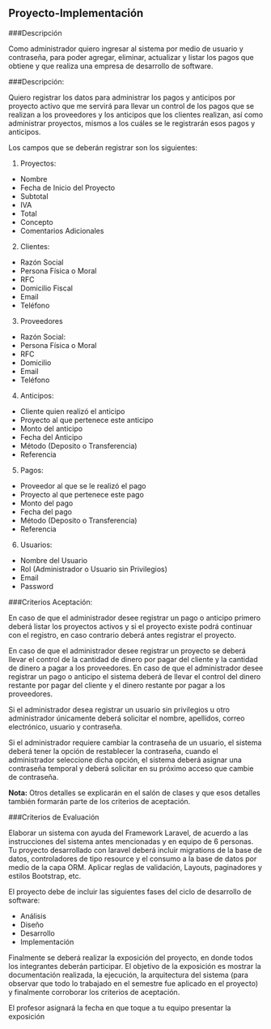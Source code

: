 ## Proyecto-Implementación

###Descripción

Como administrador quiero ingresar al sistema por medio de usuario y contraseña, para
poder agregar, eliminar, actualizar y listar los pagos que obtiene y que realiza una empresa
de desarrollo de software.

###Descripción:

Quiero registrar los datos para administrar los pagos y anticipos por proyecto activo que me
servirá para llevar un control de los pagos que se realizan a los proveedores y los anticipos
que los clientes realizan, así como administrar proyectos, mismos a los cuáles se le registrarán
esos pagos y anticipos.

Los campos que se deberán registrar son los siguientes:

1. Proyectos:
  * Nombre
  * Fecha de Inicio del Proyecto
  * Subtotal
  * IVA
  * Total
  * Concepto
  * Comentarios Adicionales

2. Clientes:
  * Razón Social
  * Persona Física o Moral
  * RFC
  * Domicilio Fiscal
  * Email
  * Teléfono

3. Proveedores
  * Razón Social:
  * Persona Física o Moral
  * RFC
  * Domicilio
  * Email
  * Teléfono

4. Anticipos:
  * Cliente quien realizó el anticipo
  * Proyecto al que pertenece este anticipo
  * Monto del anticipo
  * Fecha del Anticipo
  * Método (Deposito o Transferencia)
  * Referencia

5. Pagos:
  * Proveedor al que se le realizó el pago
  * Proyecto al que pertenece este pago
  * Monto del pago
  * Fecha del pago
  * Método (Deposito o Transferencia)
  * Referencia

6. Usuarios:
  * Nombre del Usuario
  * Rol (Administrador o Usuario sin Privilegios)
  * Email
  * Password

###Criterios Aceptación:

En caso de que el administrador desee registrar un pago o anticipo primero deberá listar los
proyectos activos y si el proyecto existe podrá continuar con el registro, en caso contrario
deberá antes registrar el proyecto.

En caso de que el administrador desee registrar un proyecto se deberá llevar el control de la
cantidad de dinero por pagar del cliente y la cantidad de dinero a pagar a los proveedores.
En caso de que el administrador desee registrar un pago o anticipo el sistema deberá de
llevar el control del dinero restante por pagar del cliente y el dinero restante por pagar a los
proveedores.

Si el administrador desea registrar un usuario sin privilegios u otro administrador únicamente
deberá solicitar el nombre, apellidos, correo electrónico, usuario y contraseña.

Si el administrador requiere cambiar la contraseña de un usuario, el sistema deberá tener la
opción de restablecer la contraseña, cuando el administrador seleccione dicha opción, el
sistema deberá asignar una contraseña temporal y deberá solicitar en su próximo acceso que
cambie de contraseña.

**Nota:** Otros detalles se explicarán en el salón de clases y que esos detalles también
formarán parte de los criterios de aceptación.

###Criterios de Evaluación

Elaborar un sistema con ayuda del Framework Laravel, de acuerdo a las instrucciones del
sistema antes mencionadas y en equipo de 6 personas. Tu proyecto desarrollado con
laravel deberá incluir migrations de la base de datos, controladores de tipo resource y el
consumo a la base de datos por medio de la capa ORM. Aplicar reglas de validación, Layouts,
paginadores y estilos Bootstrap, etc.

El proyecto debe de incluir las siguientes fases del ciclo de desarrollo de software:
* Análisis
* Diseño
* Desarrollo
* Implementación

Finalmente se deberá realizar la exposición del proyecto, en donde todos los integrantes
deberán participar. El objetivo de la exposición es mostrar la documentación realizada, la
ejecución, la arquitectura del sistema (para observar que todo lo trabajado en el semestre fue
aplicado en el proyecto) y finalmente corroborar los criterios de aceptación.

El profesor asignará la fecha en que toque a tu equipo presentar la exposición
